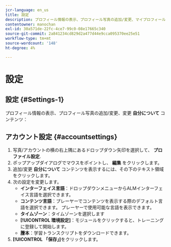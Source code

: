 ```yaml
---
jcr-language: en_us
title: 設定
description: プロフィール情報の表示、プロフィール写真の追加/変更、マイプロフィールコンテンツの変更を行います。
contentowner: manochan
exl-id: 30a571de-22fc-4ce7-99c0-08e17665c340
source-git-commit: 2a841234cd829d2a477d44e9cca095370ee25e51
workflow-type: tm+mt
source-wordcount: '148'
ht-degree: 4%

---
```


# 設定

## 設定 {#Settings-1}

プロフィール情報の表示、プロフィール写真の追加/変更、変更 **自分について** コンテンツ：

## アカウント設定 {#accountsettings}

1. 写真/アカウントの横の右上隅にあるドロップダウン矢印を選択して、 **プロファイル設定**.
1. ポップアップダイアログでマウスをポイントし、 **編集** をクリックします。
1. 追加/変更 **自分について** コンテンツを表示するには、その下のテキスト領域をクリックします。
1. 次の設定を変更します。
   * **インターフェイス言語**：ドロップダウンメニューからALMインターフェイス言語を選択できます。
   * **コンテンツ言語**：プレーヤーでコンテンツを表示する際のデフォルト言語を選択できます。 プレーヤーで使用可能な言語を表示できます。
   * **タイムゾーン**：タイムゾーンを選択します
   * **[!UICONTROL 環境設定]**：モジュールをクリックすると、トレーニングに登録して開始します。
   * **謄本**：学習トランスクリプトをダウンロードできます。
1. **[!UICONTROL 「保存」]**&#x200B;をクリックします。
